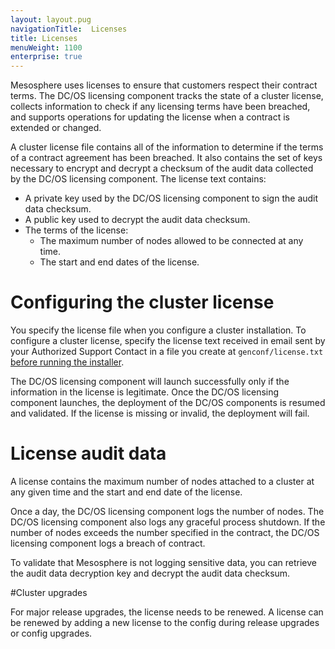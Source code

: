 ```yaml
---
layout: layout.pug
navigationTitle:  Licenses
title: Licenses
menuWeight: 1100
enterprise: true
---
```


Mesosphere uses licenses to ensure that customers respect their contract terms. The DC/OS licensing component tracks the state of a cluster license, collects information to check if any licensing terms have been breached, and supports operations for updating the license when a contract is extended or changed.

A cluster license file contains all of the information to determine if the terms of a contract agreement has been breached. It also contains the set of keys necessary to encrypt and decrypt a checksum of the audit data collected by the DC/OS licensing component. The license text contains:

- A private key used by the DC/OS licensing component to sign the audit data checksum.
- A public key used to decrypt the audit data checksum.
- The terms of the license:
   - The maximum number of nodes allowed to be connected at any time.
   - The start and end dates of the license.


# Configuring the cluster license

You specify the license file when you configure a cluster installation. To configure a cluster license, specify the license text received in email sent by your Authorized Support Contact in a file you create at `genconf/license.txt` [before running the installer](/1.11/installing/ent/custom/advanced/#license).

The DC/OS licensing component will launch successfully only if the information in the license is legitimate. Once the DC/OS licensing component launches, the deployment of the DC/OS components is resumed and validated. If the license is missing or invalid, the deployment will fail.

# License audit data

A license contains the maximum number of nodes attached to a cluster at any given time and the start and end date of the license.

Once a day, the DC/OS licensing component logs the number of nodes. The DC/OS licensing component also logs any graceful process shutdown. If the number of nodes exceeds the number specified in the contract, the DC/OS licensing component logs a breach of contract.

To validate that Mesosphere is not logging sensitive data, you can retrieve the audit data decryption key and decrypt the audit data checksum.

#Cluster upgrades

For major release upgrades, the license needs to be renewed. A license can be renewed by adding a new license to the config during release upgrades or config upgrades.
